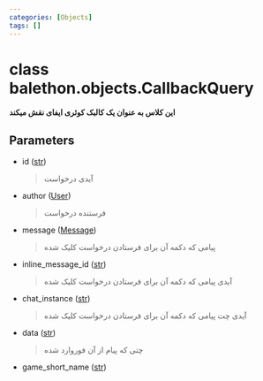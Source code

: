 ```yaml
---
categories: [Objects]
tags: []
---
```


<h1>class balethon.objects.<strong>CallbackQuery</strong></h1>

<p align="left" dir="rtl"><strong>این کلاس به عنوان یک کالبک کوئری ایفای نقش میکند</strong></p>

<h2>Parameters</h2>

<ul>
<li>id (<a href="https://docs.python.org/3/library/stdtypes.html#str">str</a>)<blockquote dir="rtl">
<p>آیدی درخواست</p>
</blockquote>
</li>
</ul>
<ul>
<li>author (<a href="balethon.ir/posts/user">User</a>)<blockquote dir="rtl">
<p>فرستنده درخواست</p>
</blockquote>
</li>
</ul>
<ul>
<li>message (<a href="balethon.ir/posts/message">Message</a>)<blockquote dir="rtl">
<p>پیامی که دکمه آن برای فرستادن درخواست کلیک شده</p>
</blockquote>
</li>
</ul>
<ul>
<li>inline_message_id (<a href="https://docs.python.org/3/library/stdtypes.html#str">str</a>)<blockquote dir="rtl">
<p>آیدی پیامی که دکمه آن برای فرستادن درخواست کلیک شده</p>
</blockquote>
</li>
</ul>
<ul>
<li>chat_instance (<a href="https://docs.python.org/3/library/stdtypes.html#str">str</a>)<blockquote dir="rtl">
<p>آیدی چت پیامی که دکمه آن برای فرستادن درخواست کلیک شده</p>
</blockquote>
</li>
</ul>
<ul>
<li>data (<a href="https://docs.python.org/3/library/stdtypes.html#str">str</a>)<blockquote dir="rtl">
<p>چتی که پیام از آن فوروارد شده</p>
</blockquote>
</li>
</ul>
<ul>
<li>game_short_name (<a href="https://docs.python.org/3/library/stdtypes.html#str">str</a>)<blockquote dir="rtl"></blockquote>
</li>
</ul>